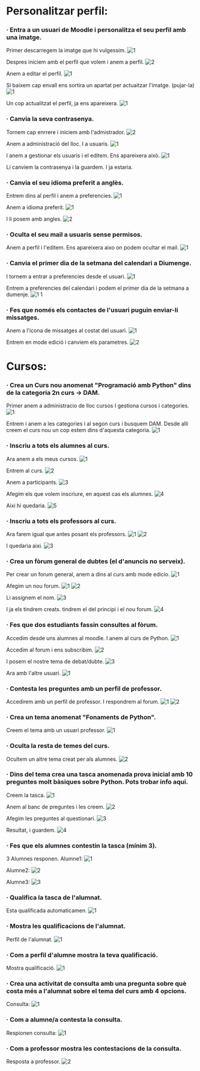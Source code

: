 # Personalitzar perfil:

### · Entra a un usuari de Moodle i personalitza el seu perfil amb una imatge.
Primer descarregem la imatge que hi vulgessim.
![1](https://user-images.githubusercontent.com/114162286/213473169-ff738fbe-233e-4193-88de-4593d9fdf3cb.png)

Despres iniciem amb el perfil que volem i anem a perfil.
![2](https://user-images.githubusercontent.com/114162286/213473261-9fb2435c-f5ed-4c05-abec-b41b3dd4b6cb.png)

Anem a editar el perfil.
![1](https://user-images.githubusercontent.com/114162286/213473554-0c59659f-c405-4a0e-9dd0-885fce44b112.png)

Si baixem cap envall ens sortira un apartat per actuaitzar l'imatge. (pujar-la)
![1](https://user-images.githubusercontent.com/114162286/213473808-4ba0f7ed-0391-4dd3-a4ec-024549b0a401.png)

Un cop actualitzat el perfil, ja ens apareixera.
![1](https://user-images.githubusercontent.com/114162286/213473934-736b2a6b-236f-453a-955c-49e60d48b34d.png)

### · Canvia la seva contrasenya.
Tornem cap enrrere i iniciem amb l'admistrador.
![2](https://user-images.githubusercontent.com/114162286/213475178-b2a78e0f-d812-4d82-9b5b-ceafeff5ba83.png)

Anem a administració del lloc. I a usuaris.
![1](https://user-images.githubusercontent.com/114162286/213475337-d61de5b6-320c-44c2-ae81-1fb79bfd07e1.png)

I anem a gestionar els usuaris i el editem. Ens apareixera això.
![1](https://user-images.githubusercontent.com/114162286/213476106-97454c6c-03d6-41ab-b7bd-7f2070192e7d.png)

Li canviem la contrasenya i la guardem. I ja estaria.

### · Canvia el seu idioma preferit a anglès.
Entrem dins al perfil i anem a preferencies.
![1](https://user-images.githubusercontent.com/114162286/213476885-73cbd761-cd0a-4c34-9cf8-9b66a39da45d.png)

Anem a idioma preferit.
![1](https://user-images.githubusercontent.com/114162286/213477205-72a193c2-a576-41fe-9377-79c47e789647.png)

I li posem amb angles.
![2](https://user-images.githubusercontent.com/114162286/213477248-f9e8f7d5-c29d-4a15-b5d3-a789855f0bd6.png)

### · Oculta el seu mail a usuaris sense permisos.
Anem a perfil i l'editem. Ens apareixera aixo on podem ocultar el mail.
![1](https://user-images.githubusercontent.com/114162286/213477528-5068c3e0-11c4-4fff-90ec-d76c5ca19fbe.png)

### · Canvia el primer dia de la setmana del calendari a Diumenge.
I tornem a entrar a preferencies desde el usuari.
![1](https://user-images.githubusercontent.com/114162286/213476885-73cbd761-cd0a-4c34-9cf8-9b66a39da45d.png)

Entrem a preferencies del calendari i podem el primer dia de la setmana a dumenje.
![1 1](https://user-images.githubusercontent.com/114162286/213478267-07ae58e9-0466-4320-892e-752aa5645197.png)

### · Fes que només els contactes de l'usuari puguin enviar-li missatges.

Anem a l'icona de missatges al costat del usuari.
![1](https://user-images.githubusercontent.com/114162286/213478804-f94e610f-7013-4d28-a1b6-0475fc1dc8d8.png)

Entrem en mode edició i canviem els parametres.
![2](https://user-images.githubusercontent.com/114162286/213478900-10c46f45-4056-4a31-9a9c-420f4e41701e.png)

# Cursos:

### · Crea un Curs nou anomenat "Programació amb Python" dins de la categoria 2n curs -> DAM.
Primer anem a administracio de lloc cursos I gestiona cursos i categories.
![1](https://user-images.githubusercontent.com/114162286/213480595-7134c81d-0fbd-4780-bbe9-bf8e9e7c5ada.png)

Entrem i anem a les categories i al segon curs i busquem DAM. Desde alli creem el curs nou un cop estem dins d'aquesta categoria.
![1](https://user-images.githubusercontent.com/114162286/213481178-fdbdea97-8d8d-4b71-b11c-5e85e5891ed5.png)

### · Inscriu a tots els alumnes al curs.
Ara anem a els meus cursos.
![1](https://user-images.githubusercontent.com/114162286/213481516-225bf8b1-9bfa-478b-a585-c2630fbec77a.png)

Entrem al curs.
![2](https://user-images.githubusercontent.com/114162286/213481594-d9afa456-e189-4c22-ab59-ed0135982440.png)

Anem a participants.
![3](https://user-images.githubusercontent.com/114162286/213481783-57fd904f-ff9f-4463-b07b-75343bf3685b.png)

Afegim els que volem inscriure, en aquest cas els alumnes.
![4](https://user-images.githubusercontent.com/114162286/213481897-7bc813e3-33ed-4524-aa06-49b07d9c8113.png)

Aixi hi quedaria.
![5](https://user-images.githubusercontent.com/114162286/213481941-ac76a83a-da7b-4eb5-a290-c37c9f17f169.png)

### · Inscriu a tots els professors al curs.
Ara farem igual que antes posant els professors.
![1](https://user-images.githubusercontent.com/114162286/213482286-c3f5f5bf-fce9-4f13-974f-af3133e36b39.png)
![2](https://user-images.githubusercontent.com/114162286/213482304-c7022c6b-8312-48cd-83ca-2533463b7d73.png)

I quedaria aixi.
![3](https://user-images.githubusercontent.com/114162286/213482350-56197c54-e929-4337-b3ba-016b544b8911.png)

### · Crea un fòrum general de dubtes (el d'anuncis no serveix).
Per crear un forum general, anem a dins al curs amb mode edicio.
![1](https://user-images.githubusercontent.com/114162286/213482558-9275950e-2804-43a5-9f81-c22352027510.png)

Afegim un nou forum.
![1](https://user-images.githubusercontent.com/114162286/213483029-42fe5388-d86b-4149-a322-5d44fa6fc65f.png)
![2](https://user-images.githubusercontent.com/114162286/213483039-74df76b0-a975-436c-ba84-6caf874a0b18.png)

Li assignem el nom.
![3](https://user-images.githubusercontent.com/114162286/213483088-09d98c5d-9976-44bb-becc-e698b85ebfd2.png)

I ja els tindrem creats. tindrem el del principi i el nou forum.
![4](https://user-images.githubusercontent.com/114162286/213483537-6a15c905-73a1-43a6-a045-5b46c4e9b300.png)

### · Fes que dos estudiants fassin consultes al fòrum.
Accedim desde uns alumnes al moodle. I anem al curs de Python.
![1](https://user-images.githubusercontent.com/114162286/213484652-44b577f2-f562-4df5-a068-7726e206e5fa.png)

Accedim al forum i ens subscribim.
![2](https://user-images.githubusercontent.com/114162286/213484772-604cafad-d615-4d10-a20e-9b859b6e0ae7.png)

I posem el nostre tema de debat/dubte.
![3](https://user-images.githubusercontent.com/114162286/213484880-c67f106c-2343-4522-b599-cb9ca10d1e45.png)

Ara amb l'altre usuari.
![1](https://user-images.githubusercontent.com/114162286/213485300-4cccc4af-8640-4d92-bdb4-e36a3974b9ff.png)

### · Contesta les preguntes amb un perfil de professor.
Accedirem amb un perfil de professor.
I respondrem al forum.
![1](https://user-images.githubusercontent.com/114162286/213487141-04194bbe-6ca2-42bf-9a2a-9b87c5108e06.png)
![2](https://user-images.githubusercontent.com/114162286/213487152-a7667990-178e-4173-b857-bb1a932efdb0.png)

### · Crea un tema anomenat "Fonaments de Python".
Creem el tema amb un usuari professor.
![1](https://user-images.githubusercontent.com/114162286/213487872-3d0bb18a-4ee1-4b29-ae42-117041c782e0.png)

### · Oculta la resta de temes del curs.
Ocultem un altre tema creat per als alumnes.
![2](https://user-images.githubusercontent.com/114162286/213488145-83ae5b85-13b5-41ae-b8d0-6d180c3dac6d.png)

### · Dins del tema crea una tasca anomenada prova inicial amb 10 preguntes molt bàsiques sobre Python. Pots trobar info aqui.
Creem la tasca.
![1](https://user-images.githubusercontent.com/114162286/214060489-8bcab979-9f90-4b73-b962-7f6a6364212b.png)

Anem al banc de preguntes i les creem.
![2](https://user-images.githubusercontent.com/114162286/214060555-36232f71-6c45-421c-a87f-2d7e6b0d4a47.png)

Afegim les preguntes al questionari.
![3](https://user-images.githubusercontent.com/114162286/214060648-5b332653-a993-40ad-8426-2e623da38c94.png)

Resultat, i guardem.
![4](https://user-images.githubusercontent.com/114162286/214060707-6ecadb9e-2af8-45b4-ba53-5571740a91e5.png)

### · Fes que els alumnes contestin la tasca (mínim 3).
3 Alumnes responen.
Alumne1:
![1](https://user-images.githubusercontent.com/114162286/214062302-5a8bef99-bc05-4828-8082-fff2dcd5c47f.png)

Alumne2:
![2](https://user-images.githubusercontent.com/114162286/214062333-8653a234-1889-434b-809d-f0c893d32884.png)

Alumne3:
![3](https://user-images.githubusercontent.com/114162286/214062373-affd1eca-7e1b-41d4-96cb-8512ad8d26bf.png)

### · Qualifica la tasca de l'alumnat.
Esta qualificada automaticamen.
![1](https://user-images.githubusercontent.com/114162286/214062675-79536e09-e6b5-4d6d-924d-09b206f3f766.png)

### · Mostra les qualificacions de l'alumnat.
Perfil de l'alumnat.
![1](https://user-images.githubusercontent.com/114162286/214062822-81211de9-d486-47ae-95a1-e05df19e9a25.png)

### · Com a perfil d'alumne mostra la teva qualificació.
Mostra qualificació.
![1](https://user-images.githubusercontent.com/114162286/214063078-d73a8615-2585-4aa0-abc7-fbfe42580b8b.png)

### · Crea una activitat de consulta amb una pregunta sobre què costa més a l'alumnat sobre el tema del curs amb 4 opcions.
Consulta:
![1](https://user-images.githubusercontent.com/114162286/214063781-e2c246c2-ee72-4a7b-83a4-6ebb192de681.png)

### · Com a alumne/a contesta la consulta.
Respionen consulta:
![1](https://user-images.githubusercontent.com/114162286/214064214-d54abf5b-7b8f-4b1f-9d6d-d01542cdfed9.png)

### · Com a professor mostra les contestacions de la consulta.
Resposta a professor.
![2](https://user-images.githubusercontent.com/114162286/214064249-8c9652f2-07f5-471b-b15b-75685cba79ba.png)



